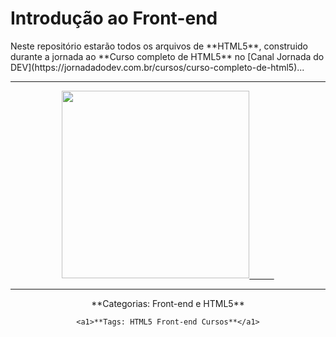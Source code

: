 # Introdução ao Front-end
<!DOCTYPE html>
<html>
<head>
    <meta charset="utf-8"/>
</head>
<body>
    <a align="center"> Neste repositório estarão todos os arquivos de **HTML5**, construido durante a jornada ao **Curso completo de HTML5** no</a> [Canal Jornada do DEV](https://jornadadodev.com.br/cursos/curso-completo-de-html5)...

**************************************************************
<div style="display: inline_block"  align="center"> 

<a href="https://jornadadodev.com.br/cursos/curso-completo-de-html5">
<img height="300" src= "https://user-images.githubusercontent.com/78920317/196547047-42ba4eab-1bde-4bd6-9229-dee2c1c33681.png"/>
    &nbsp;&nbsp;&nbsp;&nbsp;&nbsp;&nbsp;&nbsp;&nbsp;&nbsp;</a>
</div>

**************************************************************

<div align="center">
    <a1>**Categorias: Front-end e HTML5**</a1>
    
    <a1>**Tags: HTML5 Front-end Cursos**</a1>
</div>
</body>
</html>

